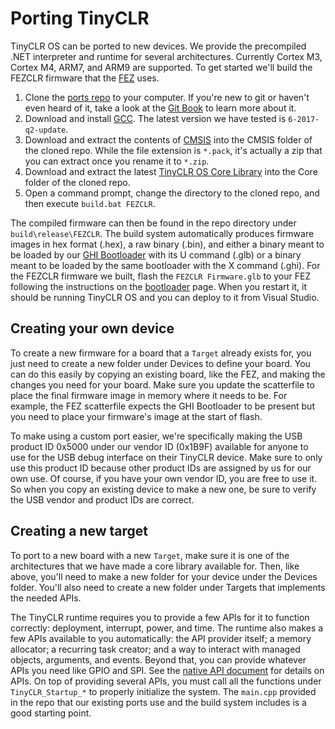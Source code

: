 # Porting TinyCLR

TinyCLR OS can be ported to new devices. We provide the precompiled .NET interpreter and runtime for several architectures. Currently Cortex M3, Cortex M4, ARM7, and ARM9 are supported. To get started we'll build the FEZCLR firmware that the [FEZ](../../hardware/products/FEZ.md) uses.

1. Clone the [ports repo](https://github.com/ghi-electronics/TinyCLR-Ports) to your computer. If you're new to git or haven't even heard of it, take a look at the [Git Book](https://git-scm.com/book/en/v2) to learn more about it.
2. Download and install [GCC](https://developer.arm.com/open-source/gnu-toolchain/gnu-rm/downloads). The latest version we have tested is `6-2017-q2-update`.
3. Download and extract the contents of [CMSIS](https://github.com/ARM-software/CMSIS/releases/download/v4.3.0/ARM.CMSIS.4.3.0.pack) into the CMSIS folder of the cloned repo. While the file extension is `*.pack`, it's actually a zip that you can extract once you rename it to `*.zip`.
4. Download and extract the latest [TinyCLR OS Core Library](https://github.com/ghi-electronics/TinyCLR-Ports/releases) into the Core folder of the cloned repo.
5. Open a command prompt, change the directory to the cloned repo, and then execute `build.bat FEZCLR`.

The compiled firmware can then be found in the repo directory under `build\release\FEZCLR`. The build system automatically produces firmware images in hex format (.hex), a raw binary (.bin), and either a binary meant to be loaded by our [GHI Bootloader](../../hardware/loaders/ghi_bootloader.md) with its U command (.glb) or a binary meant to be loaded by the same bootloader with the X command (.ghi). For the FEZCLR firmware we built, flash the `FEZCLR Firmware.glb` to your FEZ following the instructions on the [bootloader](../../hardware/loaders/ghi_bootloader.md) page. When you restart it, it should be running TinyCLR OS and you can deploy to it from Visual Studio.

## Creating your own device
To create a new firmware for a board that a `Target` already exists for, you just need to create a new folder under Devices to define your board. You can do this easily by copying an existing board, like the FEZ, and making the changes you need for your board. Make sure you update the scatterfile to place the final firmware image in memory where it needs to be. For example, the FEZ scatterfile expects the GHI Bootloader to be present but you need to place your firmware's image at the start of flash.

To make using a custom port easier, we're specifically making the USB product ID 0x5000 under our vendor ID (0x1B9F) available for anyone to use for the USB debug interface on their TinyCLR device. Make sure to only use this product ID because other product IDs are assigned by us for our own use. Of course, if you have your own vendor ID, you are free to use it. So when you copy an existing device to make a new one, be sure to verify the USB vendor and product IDs are correct.

## Creating a new target
To port to a new board with a new `Target`, make sure it is one of the architectures that we have made a core library available for. Then, like above, you'll need to make a new folder for your device under the Devices folder. You'll also need to create a new folder under Targets that implements the needed APIs. 

The TinyCLR runtime requires you to provide a few APIs for it to function correctly: deployment, interrupt, power, and time. The runtime also makes a few APIs available to you automatically: the API provider itself; a memory allocator; a recurring task creator; and a way to interact with managed objects, arguments, and events. Beyond that, you can provide whatever APIs you need like GPIO and SPI. See the [native API document](native_apis.md) for details on APIs. On top of providing several APIs, you must call all the functions under `TinyCLR_Startup_*` to properly initialize the system. The `main.cpp` provided in the repo that our existing ports use and the build system includes is a good starting point.
